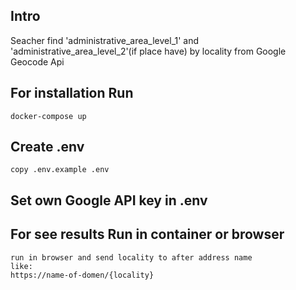 ## Intro

Seacher find 'administrative_area_level_1' and 'administrative_area_level_2'(if place have) by locality 
from Google Geocode Api

## For installation Run 
    docker-compose up

## Create .env
    copy .env.example .env

## Set own Google API key in .env

## For see results Run in container or browser 
    run in browser and send locality to after address name
    like:
    https://name-of-domen/{locality}

    